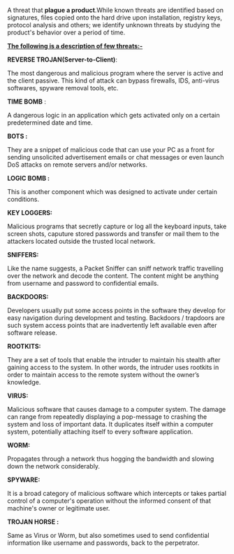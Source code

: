 A threat that **plague a product**.While known threats are identified
based on signatures, files copied onto the hard drive upon installation,
registry keys, protocol analysis and others; we identify unknown threats
by studying the product's behavior over a period of time.

[**The following is a description of few
threats:-**]('''The_following_is_a_description_of_few_threats:-''' "wikilink")

**REVERSE TROJAN(Server-to-Client)**:

The most dangerous and malicious program where the server is active and
the client passive. This kind of attack can bypass firewalls, IDS,
anti-virus softwares, spyware removal tools, etc.

**TIME BOMB** :

A dangerous logic in an application which gets activated only on a
certain predetermined date and time.

**BOTS :**

They are a snippet of malicious code that can use your PC as a front for
sending unsolicited advertisement emails or chat messages or even launch
DoS attacks on remote servers and/or networks.

**LOGIC BOMB :**

This is another component which was designed to activate under certain
conditions.

**KEY LOGGERS:**

Malicious programs that secretly capture or log all the keyboard inputs,
take screen shots, caputure stored passwords and transfer or mail them
to the attackers located outside the trusted local network.

**SNIFFERS:**

Like the name suggests, a Packet Sniffer can sniff network traffic
travelling over the network and decode the content. The content might be
anything from username and password to confidential emails.

**BACKDOORS:**

Developers usually put some access points in the software they develop
for easy navigation during development and testing. Backdoors /
trapdoors are such system access points that are inadvertently left
available even after software release.

**ROOTKITS:**

They are a set of tools that enable the intruder to maintain his stealth
after gaining access to the system. In other words, the intruder uses
rootkits in order to maintain access to the remote system without the
owner’s knowledge.

**VIRUS:**

Malicious software that causes damage to a computer system. The damage
can range from repeatedly displaying a pop-message to crashing the
system and loss of important data. It duplicates itself within a
computer system, potentially attaching itself to every software
application.

**WORM:**

Propagates through a network thus hogging the bandwidth and slowing down
the network considerably.

**SPYWARE:**

It is a broad category of malicious software which intercepts or takes
partial control of a computer's operation without the informed consent
of that machine's owner or legitimate user.

**TROJAN HORSE :**

Same as Virus or Worm, but also sometimes used to send confidential
information like username and passwords, back to the perpetrator.
